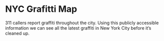 # NYC Grafitti Map

311 callers report graffiti throughout the city. Using this publicly accessible information we can see all the latest graffiti in New York City before it’s cleaned up.